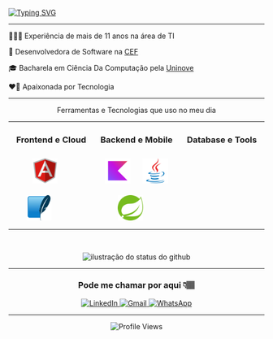 [![Typing SVG](https://readme-typing-svg.herokuapp.com/?color=F92F60&size=35&center=true&vCenter=true&width=1000&lines=Fala+Devs,+Priscila+Galassini+falando+aqui!+:%29)](https://git.io/typing-svg)

<hr>

<p>  
👩🏾‍💻 Experiência de mais de 11 anos na área de TI
       
💼 Desenvolvedora de Software na [CEF](https://www.caixa.gov.br/)
  
🎓 Bacharela em Ciência Da Computação pela [Uninove](https://www.uninove.br/)
    
❤️‍🔥 Apaixonada por Tecnologia 
</p>
  
<hr>

<p align="center">Ferramentas e Tecnologias que uso no meu dia</p>

<table><tr><td valign="top" width="33%">

<h3 align="center">Frontend e Cloud</h3>

<div align="center">  
<a href=" " target="_blank"><img style="margin: 10px" src="https://cdn.jsdelivr.net/gh/devicons/devicon@latest/icons/html5/html5-original-wordmark.svg" alt="" height="50"/></a>
<a href=" " target="_blank"><img style="margin: 10px" src="https://raw.githubusercontent.com/devicons/devicon/master/icons/angularjs/angularjs-original.svg" alt="" height="50"/></a>
<a href=" " target="_blank"><img style="margin: 10px" src="https://cdn.jsdelivr.net/gh/devicons/devicon@latest/icons/css3/css3-original-wordmark.svg" alt="" height="50"/></a>
<a href=" " target="_blank"><img style="margin: 10px" src="https://cdn.jsdelivr.net/gh/devicons/devicon@latest/icons/javascript/javascript-original.svg" alt="" height="50"/></a>
<a href=" " target="_blank"><img style="margin: 10px" src="https://raw.githubusercontent.com/devicons/devicon/master/icons/sqlite/sqlite-original.svg" alt="" height="50"/></a>
<a href=" " target="_blank"><img style="margin: 10px" src="https://cdn.jsdelivr.net/gh/devicons/devicon@latest/icons/bootstrap/bootstrap-original.svg" alt="" height="50"/></a>
<a href=" " target="_blank"><img style="margin: 10px" src="https://cdn.jsdelivr.net/gh/devicons/devicon@latest/icons/azuredevops/azuredevops-original.svg" alt="" height="50"/></a>
</div>

</td><td valign="top" width="33%">
  
<h3 align="center">Backend e Mobile</h3>

<div align="center">  
<a href=" " target="_blank"><img style="margin: 10px" src="https://raw.githubusercontent.com/devicons/devicon/master/icons/kotlin/kotlin-original.svg" alt="" height="50"/></a>
<a href=" " target="_blank"><img style="margin: 10px" src="https://raw.githubusercontent.com/devicons/devicon/master/icons/java/java-original.svg" alt="" height="50"/></a>
<a href=" " target="_blank"><img style="margin: 10px" src="https://raw.githubusercontent.com/devicons/devicon/master/icons/spring/spring-original.svg" alt="" height="50"/></a>
<a href=" " target="_blank"><img style="margin: 10px" src="https://cdn.jsdelivr.net/gh/devicons/devicon@latest/icons/android/android-original.svg" alt="" height="50"/></a>
</div>

</td><td valign="top" width="33%">

<h3 align="center">Database e Tools</h3>

<div align="center">  
<a href=" " target="_blank"><img style="margin: 10px" src="https://cdn.jsdelivr.net/gh/devicons/devicon@latest/icons/dbeaver/dbeaver-original.svg" alt="" height="50"/></a>
<a href=" " target="_blank"><img style="margin: 10px" src="https://cdn.jsdelivr.net/gh/devicons/devicon@latest/icons/androidstudio/androidstudio-original.svg" alt="" height="50"/></a>
<a href=" " target="_blank"><img style="margin: 10px" src="https://cdn.jsdelivr.net/gh/devicons/devicon@latest/icons/postgresql/postgresql-original.svg" alt="" height="50"/></a>
<a href=" " target="_blank"><img style="margin: 10px" src="https://cdn.jsdelivr.net/gh/devicons/devicon@latest/icons/postman/postman-original.svg" alt="" height="50"/></a>
<a href=" " target="_blank"><img style="margin: 10px" src="https://cdn.jsdelivr.net/gh/devicons/devicon@latest/icons/git/git-original.svg" alt="" height="50"/></a>
<a href=" " target="_blank"><img style="margin: 10px" src="https://cdn.jsdelivr.net/gh/devicons/devicon@latest/icons/oracle/oracle-original.svg" alt="" height="50"/></a>
<a href=" " target="_blank"><img style="margin: 10px" src="https://cdn.jsdelivr.net/gh/devicons/devicon@latest/icons/intellij/intellij-original.svg" alt="" height="50"/></a>
</div>

</td></tr></table>  

<br/>
  
<p align="center">
    <img src="https://github-readme-stats.vercel.app/api?username=devgalassini&show_icons=true&title_color=783c00&text_color=af552e&icon_color=783c00&bg_color=f8efd4&cache_seconds=2300" alt="ilustração do status do github">
</p>

<hr>

<h3 align="center"> Pode me chamar por aqui 👇🏽</h3>

<p align="center">
  <a href="https://www.linkedin.com/in/priscila-g-5b295199/" target="_blank" rel="noopener noreferrer">
   <img src="https://img.shields.io/badge/LinkedIn-0077B5?style=for-the-badge&logo=linkedin&logoColor=white" alt="LinkedIn" />
  </a>

  <a href="mailto:priscilagalassini@gmail.com" target="_blank" rel="noopener noreferrer">
    <img src="https://img.shields.io/badge/Gmail-D14836?style=for-the-badge&logo=gmail&logoColor=white" alt="Gmail" />
  </a>

  <a href="https://wa.me//5511963464597?text=Gostaria%20de%20falar%20com%20você!" target="_blank" rel="noopener noreferrer">
    <img src="https://img.shields.io/badge/WhatsApp-25D366?style=for-the-badge&logo=whatsapp&logoColor=white" alt="WhatsApp" />
  </a>
</p>

<hr>

<p align="center">
  <img src="https://komarev.com/ghpvc/?username=devgalassini&color=FF69B4&style=flat-square" alt="Profile Views">
</p>
